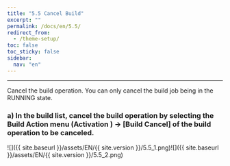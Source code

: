 ```yaml
---
title: "5.5 Cancel Build"
excerpt: ""
permalink: /docs/en/5.5/
redirect_from:
  - /theme-setup/
toc: false
toc_sticky: false
sidebar:
  nav: "en"
---
```



---

Cancel the build operation. You can only cancel the build job being in the RUNNING state.

### a\) In the build list, cancel the build operation by selecting the Build Action menu \(Activation \) → [Build Cancel] of the build operation to be canceled.
![]({{ site.baseurl }}/assets/EN/{{ site.version }}/5.5_1.png)![]({{ site.baseurl }}/assets/EN/{{ site.version }}/5.5_2.png)
